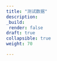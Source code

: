 ```yaml
---
title: "测试数据"
description:
_build:
 render: false 
draft: true
collapsible: true
weight: 70

---
```


